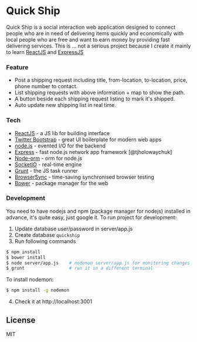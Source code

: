 # Quick Ship

Quick Ship is a social interaction web application designed to connect people who are in need of delivering items quickly and economically with local people who are free and want to earn money by providing fast delivering services. This is ... not a serious project because I create it mainly to learn [ReactJS] and [ExpressJS]

### Feature
  - Post a shipping request including title, from-location, to-location, price, phone number to contact.
  - List shipping requests with above information + map to show the path.
  - A button beside each shipping request listing to mark it's shipped.
  - Auto update new shipping list in real time.

### Tech
* [ReactJS] - a JS lib for building interface
* [Twitter Bootstrap] - great UI boilerplate for modern web apps
* [node.js] - evented I/O for the backend
* [Express] - fast node.js network app framework [@tjholowaychuk]
* [Node-orm] - orm for node.js
* [SocketIO] - real-time engine
* [Grunt] - the JS task runner
* [BrowserSync] - time-saving synchronised browser testing
* [Bower] - package manager for the web

### Development
You need to have nodejs and npm (package manager for nodejs) installed in advance, it's quite easy, just google it.
To run project for development:
1. Update database user/password in server/app.js
2. Create database `quickship`
3. Run following commands
```sh
$ npm install
$ bower install
$ node server/app.js    # nodemon server/app.js for monitoring changes and restart the server
$ grunt                 # run it in a different terminal
```
To install nodemon:
```sh
$ npm install -g nodemon
```
4. Check it at http://localhost:3001

License
----

MIT


[//]: #
   [node.js]: <http://nodejs.org>
   [Twitter Bootstrap]: <http://twitter.github.com/bootstrap/>
   [jQuery]: <http://jquery.com>
   [express]: <http://expressjs.com>
   [ReactJS]: <https://facebook.github.io/react/index.html>
   [ExpressJS]: <http://expressjs.com/>
   [Grunt]: <http://gruntjs.com/>
   [Bower]: <http://bower.io/>
   [BrowserSync]: <https://www.browsersync.io/>
   [Node-orm]: <https://github.com/dresende/node-orm2>
   [SocketIO]: <http://socket.io/>
